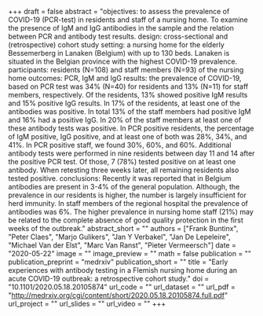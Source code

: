 +++
draft = false
abstract = "objectives: to assess the prevalence of COVID-19 (PCR-test) in residents and staff of a nursing home. To examine the presence of IgM and IgG antibodies in the sample and the relation between PCR and antibody test results. design: cross-sectional and (retrospective) cohort study setting: a nursing home for the elderly Bessemerberg in Lanaken (Belgium) with up to 130 beds. Lanaken is situated in the Belgian province with the highest COVID-19 prevalence. participants: residents (N=108) and staff members (N=93) of the nursing home outcomes: PCR, IgM and IgG results: the prevalence of COVID-19, based on PCR test was 34% (N=40) for residents and 13% (N=11) for staff members, respectively. Of the residents, 13% showed positive IgM results and 15% positive IgG results. In 17% of the residents, at least one of the antibodies was positive. In total 13% of the staff members had positive IgM and 16% had a positive IgG. In 20% of the staff members at least one of these antibody tests was positive. In PCR positive residents, the percentage of IgM positive, IgG positive, and at least one of both was 28%, 34%, and 41%. In PCR positive staff, we found 30%, 60%, and 60%. Additional antibody tests were performed in nine residents between day 11 and 14 after the positive PCR test. Of those, 7 (78%) tested positive on at least one antibody. When retesting three weeks later, all remaining residents also tested positive. conclusions: Recently it was reported that in Belgium antibodies are present in 3-4% of the general population. Although, the prevalence in our residents is higher, the number is largely insufficient for herd immunity. In staff members of the regional hospital the prevalence of antibodies was 6%. The higher prevalence in nursing home staff (21%) may be related to the complete absence of good quality protection in the first weeks of the outbreak."
abstract_short = ""
authors = ["Frank Buntinx", "Peter Claes", "Marjo Gulikers", "Jan Y Verbakel", "Jan De Lepeleire", "Michael Van der Elst", "Marc Van Ranst", "Pieter Vermeersch"]
date = "2020-05-22"
image = ""
image_preview = ""
math = false
publication = ""
publication_preprint = "medrxiv"
publication_short = ""
title = "Early experiences with antibody testing in a Flemish nursing home during an acute COVID-19 outbreak: a retrospective cohort study."
doi = "10.1101/2020.05.18.20105874"
url_code = ""
url_dataset = ""
url_pdf = "http://medrxiv.org/cgi/content/short/2020.05.18.20105874.full.pdf"
url_project = ""
url_slides = ""
url_video = ""
+++